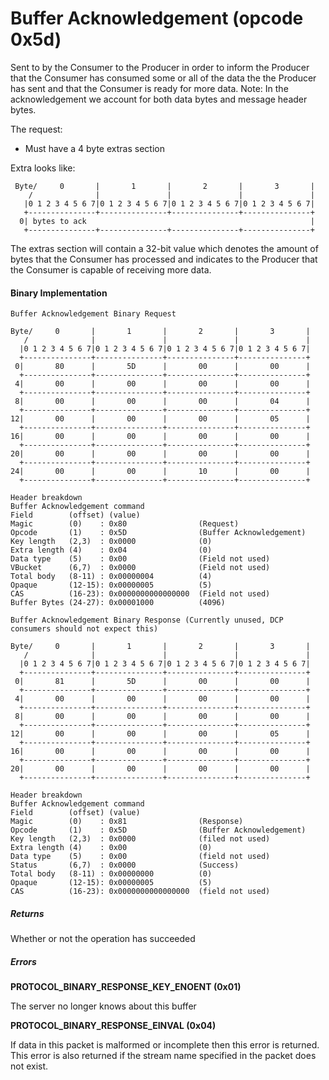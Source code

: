 # Buffer Acknowledgement (opcode 0x5d)

Sent to by the Consumer to the Producer in order to inform the Producer that the Consumer has consumed some or all of the data the the Producer has sent and that the Consumer is ready for more data.
Note: In the acknowledgement we account for both data bytes and message header bytes.

The request:

* Must have a 4 byte extras section

Extra looks like:

     Byte/     0       |       1       |       2       |       3       |
        /              |               |               |               |
       |0 1 2 3 4 5 6 7|0 1 2 3 4 5 6 7|0 1 2 3 4 5 6 7|0 1 2 3 4 5 6 7|
       +---------------+---------------+---------------+---------------+
      0| bytes to ack                                                  |
       +---------------+---------------+---------------+---------------+

The extras section will contain a 32-bit value which denotes the amount of bytes that the Consumer has processed and indicates to the Producer that the Consumer is capable of receiving more data.

#### Binary Implementation

    Buffer Acknowledgement Binary Request

    Byte/     0       |       1       |       2       |       3       |
       /              |               |               |               |
      |0 1 2 3 4 5 6 7|0 1 2 3 4 5 6 7|0 1 2 3 4 5 6 7|0 1 2 3 4 5 6 7|
      +---------------+---------------+---------------+---------------+
     0|       80      |       5D      |       00      |       00      |
      +---------------+---------------+---------------+---------------+
     4|       00      |       00      |       00      |       00      |
      +---------------+---------------+---------------+---------------+
     8|       00      |       00      |       00      |       04      |
      +---------------+---------------+---------------+---------------+
    12|       00      |       00      |       00      |       05      |
      +---------------+---------------+---------------+---------------+
    16|       00      |       00      |       00      |       00      |
      +---------------+---------------+---------------+---------------+
    20|       00      |       00      |       00      |       00      |
      +---------------+---------------+---------------+---------------+
    24|       00      |       00      |       10      |       00      |
      +---------------+---------------+---------------+---------------+

    Header breakdown
    Buffer Acknowledgement command
    Field        (offset) (value)
    Magic        (0)    : 0x80                (Request)
    Opcode       (1)    : 0x5D                (Buffer Acknowledgement)
    Key length   (2,3)  : 0x0000              (0)
    Extra length (4)    : 0x04                (0)
    Data type    (5)    : 0x00                (Field not used)
    VBucket      (6,7)  : 0x0000              (Field not used)
    Total body   (8-11) : 0x00000004          (4)
    Opaque       (12-15): 0x00000005          (5)
    CAS          (16-23): 0x0000000000000000  (Field not used)
	Buffer Bytes (24-27): 0x00001000          (4096)

    Buffer Acknowledgement Binary Response (Currently unused, DCP consumers should not expect this)

    Byte/     0       |       1       |       2       |       3       |
       /              |               |               |               |
      |0 1 2 3 4 5 6 7|0 1 2 3 4 5 6 7|0 1 2 3 4 5 6 7|0 1 2 3 4 5 6 7|
      +---------------+---------------+---------------+---------------+
     0|       81      |       5D      |       00      |       00      |
      +---------------+---------------+---------------+---------------+
     4|       00      |       00      |       00      |       00      |
      +---------------+---------------+---------------+---------------+
     8|       00      |       00      |       00      |       00      |
      +---------------+---------------+---------------+---------------+
    12|       00      |       00      |       00      |       05      |
      +---------------+---------------+---------------+---------------+
    16|       00      |       00      |       00      |       00      |
      +---------------+---------------+---------------+---------------+
    20|       00      |       00      |       00      |       00      |
      +---------------+---------------+---------------+---------------+

    Header breakdown
    Buffer Acknowledgement command
    Field        (offset) (value)
    Magic        (0)    : 0x81 	              (Response)
    Opcode       (1)    : 0x5D                (Buffer Acknowledgement)
    Key length   (2,3)  : 0x0000              (filed not used)
    Extra length (4)    : 0x00                (0)
    Data type    (5)    : 0x00                (field not used)
    Status       (6,7)  : 0x0000              (Success)
    Total body   (8-11) : 0x00000000          (0)
    Opaque       (12-15): 0x00000005          (5)
    CAS          (16-23): 0x0000000000000000  (field not used)

##### Returns

Whether or not the operation has succeeded

##### Errors

**PROTOCOL_BINARY_RESPONSE_KEY_ENOENT (0x01)**

The server no longer knows about this buffer

**PROTOCOL_BINARY_RESPONSE_EINVAL (0x04)**

If data in this packet is malformed or incomplete then this error is returned. This error is also returned if the stream name specified in the packet does not exist.
